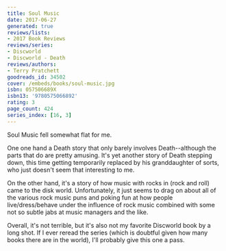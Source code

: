 ```yaml
---
title: Soul Music
date: 2017-06-27
generated: true
reviews/lists:
- 2017 Book Reviews
reviews/series:
- Discworld
- Discworld - Death
reviews/authors:
- Terry Pratchett
goodreads_id: 34502
cover: /embeds/books/soul-music.jpg
isbn: 057506689X
isbn13: '9780575066892'
rating: 3
page_count: 424
series_index: [16, 3]
---
```

Soul Music fell somewhat flat for me.  

One one hand a Death story that only barely involves Death--although the parts that do are pretty amusing. It's yet another story of Death stepping down, this time getting temporarily replaced by his granddaughter of sorts, who just doesn't seem that interesting to me.  

<!--more-->

On the other hand, it's a story of how music with rocks in (rock and roll) came to the disk world. Unfortunately, it just seems to drag on about all of the various rock music puns and poking fun at how people live/dress/behave under the influence of rock music combined with some not so subtle jabs at music managers and the like.  

Overall, it's not terrible, but it's also not my favorite Discworld book by a long shot. If I ever reread the series (which is doubtful given how many books there are in the world), I'll probably give this one a pass.